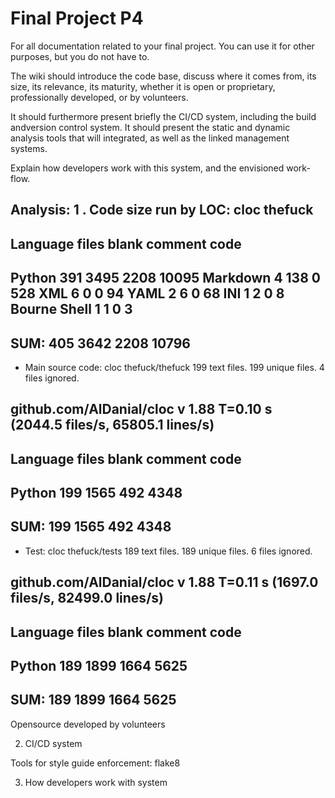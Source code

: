 # Final Project P4
For all documentation related to your final project. You can use it for other purposes, but you do not have to.

The wiki should introduce the code base, discuss where it comes from, its size, its relevance, its maturity, whether it is open or proprietary, professionally developed, or by volunteers.

It should furthermore present briefly the CI/CD system, including the build andversion control system. It should present the static and dynamic analysis tools that will integrated, as well as the linked management systems.

Explain how developers work with this system, and the envisioned work-flow. 


Analysis:
1 .
Code size run by LOC: cloc thefuck
-------------------------------------------------------------------------------
Language                     files          blank        comment           code
-------------------------------------------------------------------------------
Python                         391           3495           2208          10095
Markdown                         4            138              0            528
XML                              6              0              0             94
YAML                             2              6              0             68
INI                              1              2              0              8
Bourne Shell                     1              1              0              3
-------------------------------------------------------------------------------
SUM:                           405           3642           2208          10796
-------------------------------------------------------------------------------

* Main source code:
cloc thefuck/thefuck
     199 text files.
     199 unique files.
       4 files ignored.

github.com/AlDanial/cloc v 1.88  T=0.10 s (2044.5 files/s, 65805.1 lines/s)
-------------------------------------------------------------------------------
Language                     files          blank        comment           code
-------------------------------------------------------------------------------
Python                         199           1565            492           4348
-------------------------------------------------------------------------------
SUM:                           199           1565            492           4348
-------------------------------------------------------------------------------

* Test:
cloc thefuck/tests
     189 text files.
     189 unique files.
       6 files ignored.

github.com/AlDanial/cloc v 1.88  T=0.11 s (1697.0 files/s, 82499.0 lines/s)
-------------------------------------------------------------------------------
Language                     files          blank        comment           code
-------------------------------------------------------------------------------
Python                         189           1899           1664           5625
-------------------------------------------------------------------------------
SUM:                           189           1899           1664           5625
-------------------------------------------------------------------------------

Opensource developed by volunteers

2. CI/CD system

Tools for style guide enforcement: flake8

3. How developers work with system

